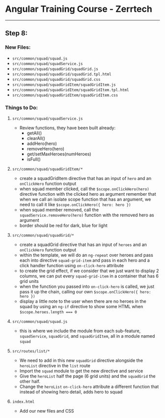 # Angular Training Course - Zerrtech
-----

## Step 8: 

### New Files:
* `src/common/squad/squad.js`
* `src/common/squad/squadService.js`
* `src/common/squad/squadGrid/squadGrid.js`
* `src/common/squad/squadGrid/squadGrid.tpl.html`
* `src/common/squad/squadGrid/squadGrid.css`
* `src/common/squad/squadGridItem/squadGridItem.js`
* `src/common/squad/squadGridItem/squadGridItem.tpl.html`
* `src/common/squad/squadGridItem/squadGridItem.css`

### Things to Do:
1. `src/common/squad/squadService.js`
   * Review functions, they have been built already:
     * getAll()
     * clearAll()
     * addHero(hero)
     * removeHero(hero)
     * get/setMaxHeroes(numHeroes)
     * isFull()

2. `src/common/squad/squadGridItem/*`
   * create a squadGridItem directive that has an input of `hero` and an `onClickHero` function output
   * when squad member clicked, call the `$scope.onClickHero(hero)` directive function with the clicked hero as argument
     remember that when we call an isolate scope function that has an argument, we need to call it like `$scope.onClickHero({ hero: hero })`
   * when squad member removed, call the `squadService.removeHero(hero)` function with the removed hero as argument
   * border should be red for dark, blue for light

3. `src/common/squad/squadGrid/*`
   * create a squadGrid directive that has an input of `heroes` and an `onClickHero` function output
   * within the template, we will do an `ng-repeat` over heroes and pass each into directive `squad-grid-item` and pass in each hero and a click handler function using `on-click-hero` attribute
   * to create the grid effect, if we consider that we just want to display 2 columns, we can put every `squad-grid-item` in a container that has 6 grid units
   * when the function you passed into `on-click-hero` is called, we just pass it up the chain, calling our own `$scope.onClickHero({ hero: hero })`
   * display a little note to the user when there are no heroes in the squad by using an `ng-if` directive to show some HTML when `$scope.heroes.length === 0`

4. `src/common/squad/squad.js`
   * this is where we include the module from each sub-feature, `squadService`, `squadGrid`, and `squadGridItem`, all in a module named `squad`

5. `src/routes/list/*`
   * We need to add in this new `squadGrid` directive alongside the `heroList` directive in the `list` route
   * Import the `squad` module to get the new directive and service
   * Give the `heroList` half the page (6 grid units) and the `squadGrid` the other half.
   * Change the `heroList` `on-click-hero` attribute a different function that instead of showing hero detail, adds hero to squad

6. `index.html`
   * Add our new files and CSS